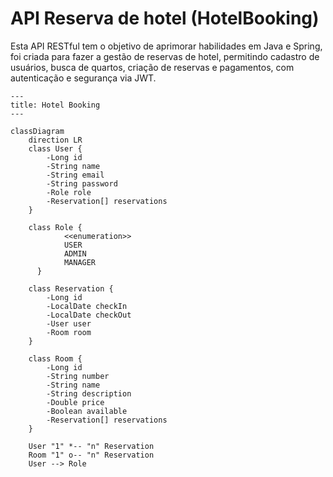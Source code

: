 # API Reserva de hotel (HotelBooking)

Esta API RESTful tem o objetivo de aprimorar habilidades em Java e Spring, foi criada para fazer a gestão de reservas de hotel, permitindo cadastro de usuários, busca de quartos, criação de reservas e pagamentos, com autenticação e segurança via JWT.
<br>
```mermaid
---
title: Hotel Booking
---

classDiagram
    direction LR
    class User {
        -Long id
        -String name
        -String email
        -String password
        -Role role
        -Reservation[] reservations
    }
    
    class Role {
		    <<enumeration>>
		    USER
		    ADMIN
		    MANAGER
	  }

    class Reservation {
        -Long id
        -LocalDate checkIn
        -LocalDate checkOut
        -User user
        -Room room
    }

    class Room {
        -Long id
        -String number
        -String name
        -String description
        -Double price
        -Boolean available
        -Reservation[] reservations
    }

    User "1" *-- "n" Reservation
    Room "1" o-- "n" Reservation
    User --> Role
```